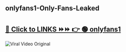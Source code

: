 
 ## onlyfans1-Only-Fans-Leaked

# <h2><a href="https://clipsfans.com/onlyfans1&ref=git">🔗 Click to LINKS ⏩⏩ 👉 🟢 onlyfans1 </a></h2>

<a href="https://clipsfans.com/onlyfans1&ref=git" rel="nofollow" data-target="animated-image.originalLink"><img src="https://i.ibb.co.com/xMMVF88/686577567.gif" alt="Viral Video Original" style="max-width: 100%; display: inline-block;" data-target="animated-image.originalImage"></a>
